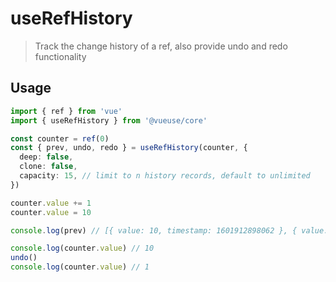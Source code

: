 # useRefHistory

> Track the change history of a ref, also provide undo and redo functionality

## Usage

```ts
import { ref } from 'vue' 
import { useRefHistory } from '@vueuse/core'

const counter = ref(0)
const { prev, undo, redo } = useRefHistory(counter, {
  deep: false,
  clone: false,
  capacity: 15, // limit to n history records, default to unlimited
})

counter.value += 1
counter.value = 10

console.log(prev) // [{ value: 10, timestamp: 1601912898062 }, { value: 1, timestamp: 1601912898061 }]

console.log(counter.value) // 10
undo()
console.log(counter.value) // 1 
```

